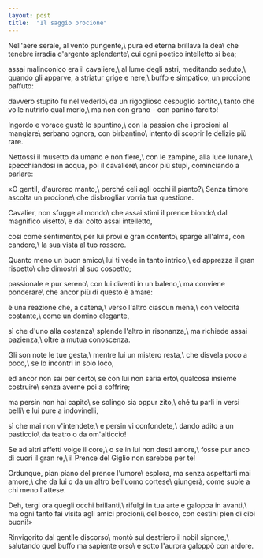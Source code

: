 ```yaml
---
layout: post
title:  "Il saggio procione"
---
```


Nell'aere serale, al vento pungente,\\
pura ed eterna brillava la dea\\
che tenebre irradia d'argento splendente\\
cui ogni poetico intelletto si bea;

assai malinconico era il cavaliere,\\
al lume degli astri, meditando seduto,\\
quando gli apparve, a striatur grige e nere,\\
buffo e simpatico, un procione paffuto:

davvero stupito fu nel vederlo\\
da un rigoglioso cespuglio sortito,\\
tanto che volle nutrirlo qual merlo,\\
ma non con grano - con panino farcito!

Ingordo e vorace gustò lo spuntino,\\
con la passion che i procioni al mangiare\\
serbano ognora, con birbantino\\
intento di scoprir le delizie più rare.

Nettossi il musetto da umano e non fiere,\\
con le zampine, alla luce lunare,\\
specchiandosi in acqua, poi il cavaliere\\
ancor più stupì, cominciando a parlare:

«O gentil, d'auroreo manto,\\
perché celi agli occhi il pianto?\\
Senza timore ascolta un procione\\
che disbrogliar vorria tua questione.

Cavalier, non sfugge al mondo\\
che assai stimi il prence biondo\\
dal magnifico visetto\\
e dal colto assai intelletto,

così come sentimento\\
per lui provi e gran contento\\
sparge all'alma, con candore,\\
la sua vista al tuo rossore.

Quanto meno un buon amico\\
lui ti vede in tanto intrico,\\
ed apprezza il gran rispetto\\
che dimostri al suo cospetto;

passionale e pur sereno\\
con lui diventi in un baleno,\\
ma conviene ponderare\\
che ancor più di questo è amare:

è una reazione che, a catena,\\
verso l'altro ciascun mena,\\
con velocità costante,\\
come un domino elegante,

sì che d'uno alla costanza\\
splende l'altro in risonanza,\\
ma richiede assai pazienza,\\
oltre a mutua conoscenza.

Gli son note le tue gesta,\\
mentre lui un mistero resta,\\
che disvela poco a poco,\\
se lo incontri in solo loco,

ed ancor non sai per certo\\
se con lui non saria erto\\
qualcosa insieme costruire\\
senza averne poi a soffrire;

ma persin non hai capito\\
se solingo sia oppur zito,\\
ché tu parli in versi belli\\
e lui pure a indovinelli,

sì che mai non v'intendete,\\
e persin vi confondete,\\
dando adito a un pasticcio\\
da teatro o da om'alticcio!

Se ad altri affetti volge il core,\\
o se in lui non desti amore,\\
fosse pur anco di cuori il gran re,\\
il Prence del Giglio non sarebbe per te!

Ordunque, pian piano del prence l'umore\\
esplora, ma senza aspettarti mai amore,\\
che da lui o da un altro bell'uomo cortese\\
giungerà, come suole a chi meno l'attese.

Deh, tergi ora quegli occhi brillanti,\\
rifulgi in tua arte e galoppa in avanti,\\
ma ogni tanto fai visita agli amici procioni\\
del bosco, con cestini pien di cibi buoni!»

Rinvigorito dal gentile discorso\\
montò sul destriero il nobil signore,\\
salutando quel buffo ma sapiente orso\\
e sotto l'aurora galoppò con ardore.
